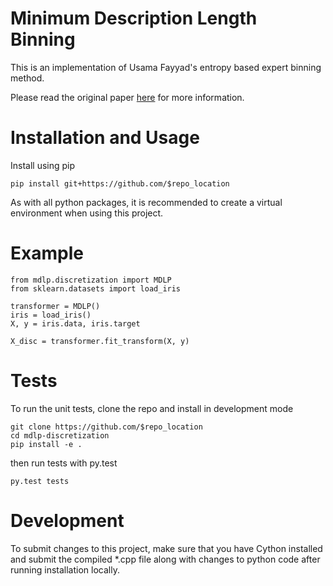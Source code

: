 # Minimum Description Length Binning

This is an implementation of Usama Fayyad's entropy based
expert binning method.

Please read the original paper
<a href="http://sci2s.ugr.es/keel/pdf/algorithm/congreso/fayyad1993.pdf">here</a>
for more information.

# Installation and Usage

Install using pip

```
pip install git+https://github.com/$repo_location
```

As with all python packages, it is recommended to create a virtual environment
when using this project.

# Example

```
from mdlp.discretization import MDLP
from sklearn.datasets import load_iris

transformer = MDLP()
iris = load_iris()
X, y = iris.data, iris.target

X_disc = transformer.fit_transform(X, y)
```

# Tests

To run the unit tests, clone the repo and install in development mode

```
git clone https://github.com/$repo_location
cd mdlp-discretization
pip install -e .
```

then run tests with py.test

```
py.test tests
```

# Development

To submit changes to this project, make sure that you have Cython installed and
submit the compiled *.cpp file along with changes to python code after running
installation locally.
